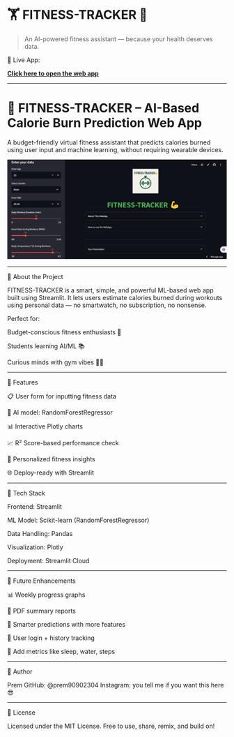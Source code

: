 # 🏋️ FITNESS-TRACKER 🧠

> An AI-powered fitness assistant — because your health deserves data.



  

🚀 Live App:

[**Click here to open the web app**](https://fitness-tracker-9090.streamlit.app/)

---

# 💪 FITNESS-TRACKER – AI-Based Calorie Burn Prediction Web App

A budget-friendly virtual fitness assistant that predicts calories burned using user input and machine learning, without requiring wearable devices.

![App Screenshot](Picture1.png) <!-- Optional: Add a screenshot image path -->


---

📖 About the Project

FITNESS-TRACKER is a smart, simple, and powerful ML-based web app built using Streamlit. It lets users estimate calories burned during workouts using personal data — no smartwatch, no subscription, no nonsense.

Perfect for:

Budget-conscious fitness enthusiasts 🏃

Students learning AI/ML 📚

Curious minds with gym vibes 🧠💪



---

🧠 Features

📋 User form for inputting fitness data

🧠 AI model: RandomForestRegressor

📊 Interactive Plotly charts

📈 R² Score-based performance check

🧍 Personalized fitness insights

🌐 Deploy-ready with Streamlit

---

🧰 Tech Stack

Frontend: Streamlit

ML Model: Scikit-learn (RandomForestRegressor)

Data Handling: Pandas

Visualization: Plotly

Deployment: Streamlit Cloud



---

🌱 Future Enhancements

📊 Weekly progress graphs

🧾 PDF summary reports

🧠 Smarter predictions with more features

🪪 User login + history tracking

🍎 Add metrics like sleep, water, steps



---

👤 Author

Prem
GitHub: @prem90902304
Instagram: you tell me if you want this here 😎


---

📜 License

Licensed under the MIT License.
Free to use, share, remix, and build on!
